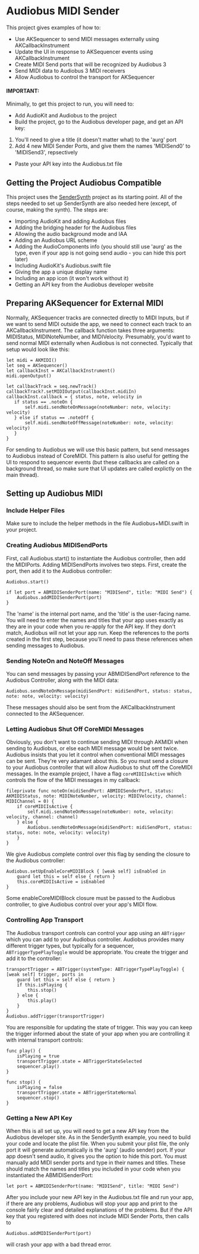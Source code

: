 # Audiobus MIDI Sender
This project gives examples of how to:

* Use AKSequencer to send MIDI messages externally using AKCallbackInstrument
* Update the UI in response to AKSequencer events using AKCallbackInstrument
* Create MIDI Send ports that will be recognized by Audiobus 3
* Send MIDI data to Audiobus 3 MIDI receivers
* Allow Audiobus to control the transport for AKSequencer

#### IMPORTANT:
Minimally, to get this project to run, you will need to:

* Add AudioKit and Audiobus to the project
* Build the project, go to the Audiobus developer page, and get an API key:

1. You'll need to give a title (it doesn't matter what) to the 'aurg' port
1. Add 4 new MIDI Sender Ports, and give them the names 'MIDISend0' to 'MIDISend3', repsectively

* Paste your API key into the Audiobus.txt file



## Getting the Project Audiobus Compatible
This project uses the [SenderSynth](https://github.com/AudioKit/AudioKit/tree/master/Examples/iOS/SenderSynth) project as its starting point.  All of the steps needed to set up SenderSynth are also needed here (except, of course, making the synth).  The steps are:

* Importing AudioKit and adding Audiobus files
* Adding the bridging header for the Audiobus files
* Allowing the audio background mode and IAA
* Adding an Audiobus URL scheme
* Adding the AudioComponents info (you should still use 'aurg' as the type, even if your app is not going send audio - you can hide this port later)
* Including AudioKit's Audiobus.swift file
* Giving the app a unique display name
* Including an app icon (it won't work without it)
* Getting an API key from the Audiobus developer website


## Preparing AKSequencer for External MIDI
Normally, AKSequencer tracks are connected directly to MIDI Inputs, but if we want to send MIDI outside the app, we need to connect each track to an AKCallbackInstrument.  The callback function takes three arguments: MIDIStatus, MIDINoteNumber, and MIDIVelocity. Presumably, you'd want to send normal MIDI externally when Audiobus is not connected. Typically that setup would look like this:

```
let midi = AKMIDI()
let seq = AKSequencer()
let callbackInst = AKCallbackInstrument()
midi.openOutput()
        
let callbackTrack = seq.newTrack()
callbackTrack?.setMIDIOutput(callbackInst.midiIn)
callbackInst.callback = { status, note, velocity in
   if status == .noteOn {
       self.midi.sendNoteOnMessage(noteNumber: note, velocity: velocity)
   } else if status == .noteOff {
       self.midi.sendNoteOffMessage(noteNumber: note, velocity: velocity)
   }
}
```
For sending to Audiobus we will use this basic pattern, but send messages to Audiobus instead of CoreMIDI.
This pattern is also useful for getting the UI to respond to sequencer events (but these callbacks are called on a background thread, so make sure that UI updates are called explictly on the main thread).

## Setting up Audiobus MIDI
### Include Helper Files
Make sure to include the helper methods in the file Audiobus+MIDI.swift in your project.

### Creating Audiobus MIDISendPorts
First, call Audiobus.start() to instantiate the Audiobus controller, then add the MIDIPorts.  Adding MIDISendPorts involves two steps. First, create the port, then add it to the Audiobus controller:

```
Audiobus.start()

if let port = ABMIDISenderPort(name: "MIDISend", title: "MIDI Send") {
    Audiobus.addMIDISenderPort(port)
}
```
The 'name' is the internal port name, and the 'title' is the user-facing name.  You will need to enter the names and titles that your app uses exactly as they are in your code when you re-apply for the API key.  If they don't match, Audiobus will not let your app run.
Keep the references to the ports created in the first step, because you'll need to pass these references when sending messages to Audiobus.

### Sending NoteOn and NoteOff Messages
You can send messages by passing your ABMIDISendPort reference to the Audiobus Controller, along with the MIDI data:

```
Audiobus.sendNoteOnMessage(midiSendPort: midiSendPort, status: status, note: note, velocity: velocity)
```

These messages should also be sent from the AKCallbackInstrument connected to the AKSequencer.

### Letting Audiobus Shut Off CoreMIDI Messages
Obviously, you don't want to continue sending MIDI through AKMIDI when sending to Audiobus, or else each MIDI message would be sent twice.  Audiobus insists that you let it control when conventional MIDI messages can be sent.  They're very adamant about this. So you must send a closure to your Audiobus controller that will allow Audiobus to shut off the CoreMIDI messages.  In the example project, I have a flag ```coreMIDIIsActive``` which controls the flow of the MIDI messages in my callback:

```
fileprivate func noteOn(midiSendPort: ABMIDISenderPort, status: AKMIDIStatus, note: MIDINoteNumber, velocity: MIDIVelocity, channel: MIDIChannel = 0) {
    if coreMIDIIsActive {
        self.midi.sendNoteOnMessage(noteNumber: note, velocity: velocity, channel: channel)
    } else {
        Audiobus.sendNoteOnMessage(midiSendPort: midiSendPort, status: status, note: note, velocity: velocity)
    }
}
```

We give Audiobus complete control over this flag by sending the closure to the Audiobus controller:

```
Audiobus.setUpEnableCoreMIDIBlock { [weak self] isEnabled in
    guard let this = self else { return }  
    this.coreMIDIIsActive = isEnabled
}
```  
Some enableCoreMIDIBlock closure must be passed to the Audiobus controller, to give Audiobus control over your app's MIDI flow.

### Controlling App Transport
The Audiobus transport controls can control your app using an ```ABTrigger``` which you can add to your Audiobus controller.  Audiobus provides many different trigger types, but typically for a sequencer, ```ABTriggerTypePlayToggle``` would be appropriate.  You create the trigger and add it to the controller:

```
transportTrigger = ABTrigger(systemType: ABTriggerTypePlayToggle) { [weak self] trigger, ports in
    guard let this = self else { return }
    if this.isPlaying {
        this.stop()
    } else {
        this.play()
    }
}
Audiobus.addTrigger(transportTrigger)
```

You are responsible for updating the state of trigger.  This way you can keep the trigger informed about the state of your app when you are controlling it with internal transport controls:

```
func play() {
    isPlaying = true
    transportTrigger.state = ABTriggerStateSelected
    sequencer.play()
}
    
func stop() {
    isPlaying = false
    transportTrigger.state = ABTriggerStateNormal     
    sequencer.stop()
}
```


        
### Getting a New API Key
When this is all set up, you will need to get a new API key from the Audiobus developer site.  As in the SenderSynth example, you need to build your code and locate the plist file.  When you submit your plist file, the only port it will generate automatically is the 'aurg' (audio sender) port.  If your app doesn't send audio, it gives you the option to hide this port.
You must manually add MIDI sender ports and type in their names and titles.  These should match the names and titles you included in your code when you instantiated the ABMIDISenderPort:

```
let port = ABMIDISenderPort(name: "MIDISend", title: "MIDI Send") 
```
After you include your new API key in the Audiobus.txt file and run your app, if there are any problems, Audiobus will stop your app and print to the console fairly clear and detailed explanations of the problems.  But if the API key that you registered with does not include MIDI Sender Ports, then calls to 
```
Audiobus.addMIDISenderPort(port)
```
will crash your app with a bad thread error.




